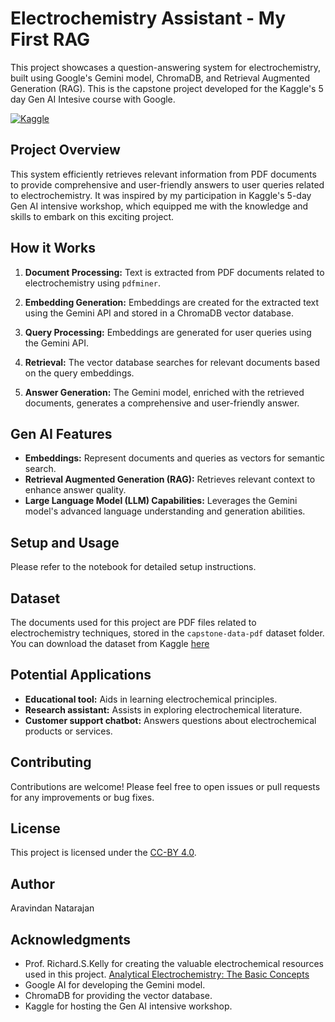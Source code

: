 # Electrochemistry Assistant - My First RAG

This project showcases a question-answering system for electrochemistry, built using Google's Gemini model, ChromaDB, and Retrieval Augmented Generation (RAG). This is the capstone project developed for the Kaggle's 5 day Gen AI Intesive course with Google. 

[![Kaggle](https://kaggle.com/static/images/open-in-kaggle.svg)](https://www.kaggle.com/code/aravindannatarajan/electrochemistry-assistant)

## Project Overview

This system efficiently retrieves relevant information from PDF documents to provide comprehensive and user-friendly answers to user queries related to electrochemistry. It was inspired by my participation in Kaggle's 5-day Gen AI intensive workshop, which equipped me with the knowledge and skills to embark on this exciting project.

## How it Works

1. **Document Processing:** Text is extracted from PDF documents related to electrochemistry using `pdfminer`.

2. **Embedding Generation:** Embeddings are created for the extracted text using the Gemini API and stored in a ChromaDB vector database.

3. **Query Processing:** Embeddings are generated for user queries using the Gemini API.

4. **Retrieval:** The vector database searches for relevant documents based on the query embeddings.

5. **Answer Generation:** The Gemini model, enriched with the retrieved documents, generates a comprehensive and user-friendly answer.

## Gen AI Features

* **Embeddings:** Represent documents and queries as vectors for semantic search.
* **Retrieval Augmented Generation (RAG):** Retrieves relevant context to enhance answer quality.
* **Large Language Model (LLM) Capabilities:** Leverages the Gemini model's advanced language understanding and generation abilities.

## Setup and Usage

Please refer to the notebook for detailed setup instructions.

## Dataset

The documents used for this project are PDF files related to electrochemistry techniques, stored in the `capstone-data-pdf` dataset folder. You can download the dataset from Kaggle [here](https://www.kaggle.com/code/aravindannatarajan/electrochemistry-assistant)

## Potential Applications

* **Educational tool:** Aids in learning electrochemical principles.
* **Research assistant:** Assists in exploring electrochemical literature.
* **Customer support chatbot:** Answers questions about electrochemical products or services.

## Contributing

Contributions are welcome! Please feel free to open issues or pull requests for any improvements or bug fixes.

## License

This project is licensed under the [CC-BY 4.0](https://creativecommons.org/licenses/by/4.0/deed.en).

## Author
Aravindan Natarajan

## Acknowledgments

* Prof. Richard.S.Kelly for creating the valuable electrochemical resources used in this project. [Analytical Electrochemistry: The Basic Concepts](https://www.asdlib.org/onlineArticles/ecourseware/Kelly_Potentiometry/EC_CONCEPTS1.HTM)
* Google AI for developing the Gemini model.
* ChromaDB for providing the vector database.
* Kaggle for hosting the Gen AI intensive workshop.
